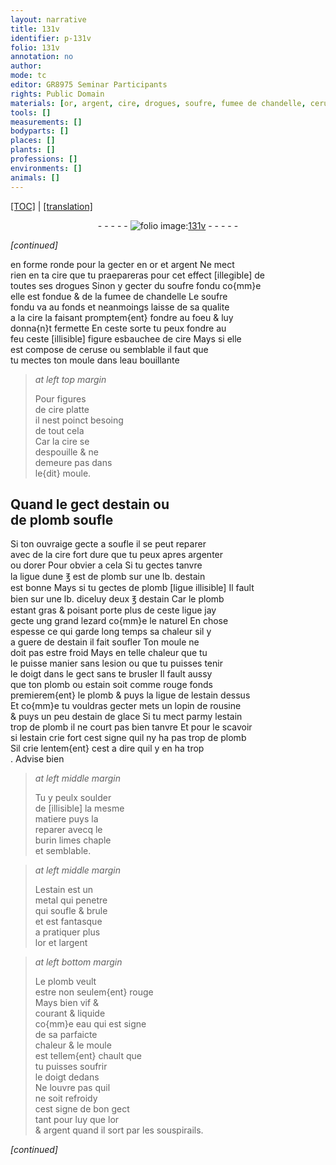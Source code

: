 ```yaml
---
layout: narrative
title: 131v
identifier: p-131v
folio: 131v
annotation: no
author:
mode: tc
editor: GR8975 Seminar Participants
rights: Public Domain
materials: [or, argent, cire, drogues, soufre, fumee de chandelle, ceruse, eau, cire platte, estain, plomb, tanvre, rousine, estain de glace, metal]
tools: []
measurements: []
bodyparts: []
places: []
plants: []
professions: []
environments: []
animals: []
---
```


<p><a href="{{ site.baseurl }}/diplomatic/">[TOC]</a> | <a href="{{ site.baseurl }}/texts/p-131v_tl/" target="_blank">[translation]</a></p><div class="folio" align="center">- - - - - <a href="http://gallica.bnf.fr/ark:/12148/btv1b10500001g/f268.item.r=" target="_blank"><img src="https://cu-mkp.github.io/2017-workshop-edition/assets/photo-icon.png" alt="folio image: " style="display:inline-block; margin-bottom:-3px;"/>131v</a> - - - - - </div>  
 
*[continued]*
  
en forme ronde pour la gecter en <span class="m">or</span> et <span class="m">argent</span> Ne mect<br/> rien en ta <span class="m">cire</span> que tu praepareras pour cet effect <span class="del">[illegible]</span> de<br/> toutes ses <span class="m">drogues</span> Sinon y gecter du <span class="m">soufre</span> fondu co{mm}e<br/> elle est fondue & de la <span class="m">fumee de chandelle</span> Le <span class="m">soufre</span><br/> fondu va au fonds et neanmoings laisse de sa qualite<br/> a la <span class="m">cire</span> la faisant promptem{ent} fondre au foeu & luy<br/> donna{n}t fermette En ceste sorte tu peux fondre au<br/> feu ceste <span class="del">[illisible]</span> figure esbauchee de <span class="m">cire</span> Mays si elle<br/> est compose de <span class="m">ceruse</span> ou semblable il faut que<br/> tu mectes ton moule dans l<span class="m">eau</span> bouillante
 
> *at left top margin*
> 
> 
>   Pour figures<br/> de <span class="m">cire platte</span><br/> il nest poinct besoing<br/> de tout cela<br/> Car la <span class="m">cire</span> se<br/> despouille & ne<br/> demeure pas dans<br/> le{dit} moule.
 
 
  

## Quand le gect d<span class="m">estain</span> ou<br/> de <span class="m">plomb</span> soufle

 
Si ton ouvraige gecte a soufle il se peut reparer<br/> avec de la <span class="m">cire</span> fort dure que tu peux apres argenter<br/> ou dorer Pour obvier a cela Si tu gectes <span class="m">tanvre</span><br/> la ligue dune ℥ <span class="del">est</span> de <span class="m">plomb</span> sur une lb. d<span class="m">estain</span><br/> est bonne Mays si tu gectes de <span class="m">plomb</span> <span class="add"><span class="del">[ligue illisible]</span></span> Il fault<br/> bien sur une lb. diceluy deux ℥ d<span class="m">estain</span> Car le <span class="m">plomb</span><br/> estant gras & poisant porte plus de ceste ligue jay<br/> gecte ung grand lezard co{mm}e le naturel En chose<br/> espesse ce qui garde long temps sa chaleur sil y<br/> a guere de d<span class="m">estain</span> il fait soufler Ton moule ne<br/> doit pas estre froid Mays en telle chaleur que tu<br/> le puisse manier sans lesion ou que tu puisses tenir<br/> le doigt dans le gect sans te brusler Il fault aussy<br/> que ton <span class="m">plomb</span> ou <span class="m">estain</span> soit comme rouge fonds<br/> premierem{ent} le <span class="m">plomb</span> & puys la ligue de l<span class="m">estain</span> dessus<br/> Et co{mm}e tu vouldras gecter mets un lopin de <span class="m">rousine</span><br/> & puys un peu d<span class="m">estain de glace</span> Si tu mect parmy l<span class="m">estain</span><br/> trop de <span class="m">plomb</span> il ne court pas bien tanvre Et pour <span class="add">le</span> scavoir<br/> si l<span class="m">estain</span> crie fort cest signe quil ny ha pas trop de <span class="m">plomb</span><br/> Sil crie lentem{ent} cest a dire quil y en ha trop<br/>. Advise bien
 
> *at left middle margin*
> 
> 
>   Tu y peulx soulder<br/> de [<span class="del">illisible</span>] la mesme<br/> matiere puys la<br/> reparer avecq le<br/> burin limes chaple<br/> et semblable.
 
> *at left middle margin*
> 
> 
>   L<span class="m">estain</span> est un<br/> <span class="m">metal</span> qui penetre<br/> qui soufle & brule<br/> et est fantasque<br/> a pratiquer plus<br/> l<span class="m">or</span> et l<span class="m">argent</span>
 
> *at left bottom margin*
> 
> 
>   Le <span class="m">plomb</span> veult<br/> estre non seulem{ent} rouge<br/> Mays bien vif &<br/> courant & liquide<br/> co{mm}e eau qui est signe<br/> de sa parfaicte<br/> chaleur & le moule<br/> est tellem{ent} chault que<br/> tu puisses soufrir<br/> le doigt dedans<br/> Ne louvre pas quil<br/> ne soit refroidy<br/> cest signe de bon gect<br/> tant pour luy que l<span class="m">or</span><br/> & <span class="m">argent</span> quand il sort par les souspirails.
 
*[continued]*
 
